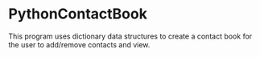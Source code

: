 # PythonContactBook

This program uses dictionary data structures to create a contact book for the user to add/remove contacts and view.
